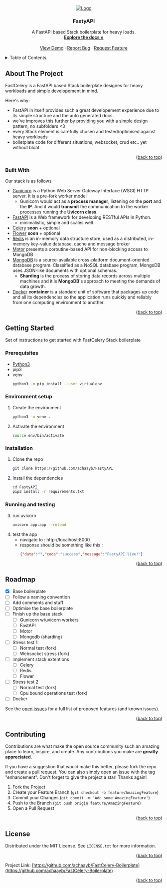 
<div id="top"></div>
<!-- PROJECT LOGO -->
<br />
<div align="center">
  <a href="#">
    <img src="https://imgs.search.brave.com/Xftt8kk2m5f-q7wfrFC45rKBq7j4wZlIAX6iji82T3o/rs:fit:1023:369:1/g:ce/aHR0cHM6Ly9mYXN0/YXBpLnRpYW5nb2xv/LmNvbS9pbWcvbG9n/by1tYXJnaW4vbG9n/by10ZWFsLnBuZw" alt="Logo">
  </a>

  <h3 align="center">FastyAPI</h3>

  <p align="center">
    A FastAPI based Stack boilerplate for heavy loads.
    <br />
    <a href="#"><strong>Explore the docs »</strong></a>
    <br />
    <br />
    <a href="#">View Demo</a>
    ·
    <a href="#">Report Bug</a>
    ·
    <a href="#">Request Feature</a>
  </p>
</div>



<!-- TABLE OF CONTENTS -->
<details>
  <summary>Table of Contents</summary>
  <ol>
    <li>
      <a href="#about-the-project">About The Project</a>
      <ul>
        <li><a href="#built-with">Built With</a></li>
      </ul>
    </li>
    <li>
      <a href="#getting-started">Getting Started</a>
      <ul>
        <li><a href="#prerequisites">Prerequisites</a></li>
        <li><a href="#installation">Installation</a></li>
      </ul>
    </li>
    <li><a href="#usage">Usage</a></li>
    <li><a href="#roadmap">Roadmap</a></li>
    <li><a href="#contributing">Contributing</a></li>
    <li><a href="#license">License</a></li>
    <li><a href="#contact">Contact</a></li>
    <li><a href="#acknowledgments">Acknowledgments</a></li>
  </ol>
</details>



<!-- ABOUT THE PROJECT -->
## About The Project

FastCelery is a FastAPI based Stack boilerplate designes for heavy workloads and simple developement in mind.

Here's why:
* FastAPI in itself provides such a great developement experience due to its simple structure and the auto generated docs.
* we've improves this further by providing you with a simple design pattern, no subfolders <3
* every Stack element is carefully chosen and tested/optimised against heavy workloads
* boiletplate code for different situations, websocket, crud etc.. yet without bloat.

<p align="right">(<a href="#top">back to top</a>)</p>

### Built With

Our stack is as follows
* [Gunicorn](https://fastapi.tiangolo.com/deployment/server-workers/) is a Python Web Server Gateway Interface (WSGI) HTTP server. It is a pre-fork worker model
	*  Gunicorn would act as a **process manager**, listening on the **port** and the **IP**. And it would **transmit** the communication to the worker processes running the **Uvicorn class**.
* [FastAPI](https://nextjs.org/) is a Web framework for developing RESTful APIs in Python.
	* minimalistic, simple and scales well
* [Celery](https://docs.celeryq.dev/) **soon** + optional
* [Flower](https://flower.readthedocs.io/en/latest/) **soon** + optional
* [Redis](https://redis.io/) is an in-memory data structure store, used as a distributed, in-memory key–value database, cache and message broker
* [Motor](https://motor.readthedocs.io) presents a coroutine-based API for non-blocking access to MongoDB
* [MongoDB](https://svelte.dev/) is a source-available cross-platform document-oriented database program. Classified as a NoSQL database program, MongoDB uses JSON-like documents with optional schemas.
	* **Sharding** is the process of storing data records across multiple machines and it is **MongoDB**'s approach to meeting the demands of data growth.
* [Docker]() **container** is a standard unit of software that packages up code and all its dependencies so the application runs quickly and reliably from one computing environment to another.

<p align="right">(<a href="#top">back to top</a>)</p>



<!-- GETTING STARTED -->
## Getting Started

Set of instructions to get started with FastCelery Stack boilerplate

### Prerequisites

* [Python3](https://www.python.org/downloads/)
* pip3
* venv
	```sh
   python3 -m pip install --user virtualenv
   ```
  
### Environment setup

1. Create the environment
   ```sh
   python3 -m venv .
   ```
2. Activate the environment
   ```sh
   source env/bin/activate
   ```

### Installation

1. Clone the repo
   ```sh
   git clone https://github.com/achaayb/FastyAPI
   ```
2. Install the dependencies
   ```sh
   cd FastyAPI 
   pip3 install -r requirements.txt
   ```
 
 ### Running and testing

3. run uvicorn
   ```sh
   uvicorn app:app --reload
   ```
4. test the app
	* navigate to : http://localhost:8000
	* response should be something like this :
		```json
	   {"data":"","code":"success","message":"FastyAPI live!"}
		```

<p align="right">(<a href="#top">back to top</a>)</p>

<!-- ROADMAP -->
## Roadmap

- [x] Base boilerplate
- [ ] Follow a naming convention
- [ ] Add comments and stuff
- [ ] Optimise the base boilerplate
- [ ] Finish up the base stack
    - [ ] Gunicorn w/uvicorn workers
    - [ ] FastAPI
    - [ ] Motor
    - [ ] Mongodb (sharding)
- [ ] Stress test 1
	- [ ] Normal test (fork)
	- [ ] Websocket stress (fork)
- [ ] implement stack extentions
	- [ ]  Celery
	- [ ] Redis
	- [ ] Flower
- [ ] Stress test 2
	- [ ] Normal test (fork)
	- [ ] Cpu bound operations test (fork)
- [ ] Docker

See the [open issues](https://github.com/achaayb/FastCelery-Boilerplate/issues) for a full list of proposed features (and known issues).

<p align="right">(<a href="#top">back to top</a>)</p>



<!-- CONTRIBUTING -->
## Contributing

Contributions are what make the open source community such an amazing place to learn, inspire, and create. Any contributions you make are **greatly appreciated**.

If you have a suggestion that would make this better, please fork the repo and create a pull request. You can also simply open an issue with the tag "enhancement".
Don't forget to give the project a star! Thanks again!

1. Fork the Project
2. Create your Feature Branch (`git checkout -b feature/AmazingFeature`)
3. Commit your Changes (`git commit -m 'Add some AmazingFeature'`)
4. Push to the Branch (`git push origin feature/AmazingFeature`)
5. Open a Pull Request

<p align="right">(<a href="#top">back to top</a>)</p>



<!-- LICENSE -->
## License

Distributed under the MIT License. See `LICENSE.txt` for more information.

<p align="right">(<a href="#top">back to top</a>)</p>

Project Link: [https://github.com/achaayb/FastCelery-Boilerplate](https://github.com/achaayb/FastCelery-Boilerplate)

<p align="right">(<a href="#top">back to top</a>)</p>